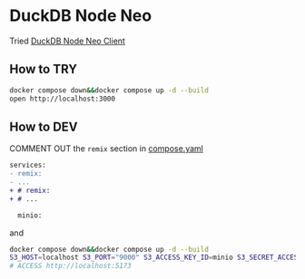 # DuckDB Node Neo

Tried [DuckDB Node Neo Client](https://duckdb.org/2024/12/18/duckdb-node-neo-client.html)

## How to TRY

```sh
docker compose down&&docker compose up -d --build
open http://localhost:3000
```

## How to DEV

COMMENT OUT the `remix` section in [compose.yaml](compose.yaml#L2)

```diff
services:
- remix:
- ...
+ # remix:
+ # ...

  minio:
```

and

```sh
docker compose down&&docker compose up -d --build
S3_HOST=localhost S3_PORT="9000" S3_ACCESS_KEY_ID=minio S3_SECRET_ACCESS_KEY=minio123 npm run dev
# ACCESS http://localhost:5173
```
